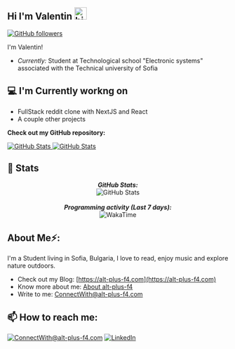 ## Hi I'm Valentin <img src="https://user-images.githubusercontent.com/1303154/88677602-1635ba80-d120-11ea-84d8-d263ba5fc3c0.gif" width="28px" height="28px" alt="hi">

[![GitHub followers](https://img.shields.io/github/followers/alt-plus-f4.svg?style=social&label=Follow)](https://github.com/alt-plus-f4?tab=followers)

I'm Valentin! 
- <i>Currently:</i> Student at Technological school "Electronic systems" associated with the Technical university of Sofia

<h2>💻 I'm Currently workng on</h2>

- FullStack reddit clone with NextJS and React
- A couple other projects


__Check out my GitHub repository:__

<div>
  <p>
    <a href="https://github.com/alt-plus-f4/PyCalendly">
      <img src="https://github-readme-stats.vercel.app/api/pin/?username=alt-plus-f4&repo=PyCalendly" alt="GitHub Stats" />
    </a>
    <a href="https://github.com/alt-plus-f4/CloudOrg-Simulator">
      <img src="https://github-readme-stats.vercel.app/api/pin/?username=alt-plus-f4&repo=CloudOrg-Simulator" alt="GitHub Stats" />
    </a>
  </p>
</div>

<h2>👀 Stats</h2>

<div>
<!--   <p align="center">
    <b><em>Now listening to:</em></b> <br/>
    <img src="https://spotify-github-profile.vercel.app/api/view?uid=lakshmanan.meiyappan&cover_image=true&theme=novatorem" alt="Now Listenting to" />
  </p> -->
  
  <p align="center">
  <b><em>GitHub Stats:</em></b> <br/>
    <img src="https://github-readme-streak-stats.herokuapp.com/?user=alt-plus-f4" alt="GitHub Stats" /> <br/><br/>
  <b><em>Programming activity (Last 7 days):</em></b> <br/>
    <img src="https://github-readme-stats.vercel.app/api/wakatime?username=alt-plus-f4" alt="WakaTime" />
  </p>
</div>

<h2> About Me⚡:</h2>

I'm a Student living in Sofia, Bulgaria, I love to read, enjoy music and explore nature outdoors.
 
- Check out my Blog: [https://alt-plus-f4.com](https://alt-plus-f4.com)
- Know more about me: [About alt-plus-f4](https://alt-plus-f4.com/pages/about)
- Write to me: [ConnectWith@alt-plus-f4.com](mailto:ConnectWith@alt-plus-f4.com)

<h2>📫 How to reach me:</h2>

<a href="mailto:ConnectWith@alt-plus-f4.com">![ConnectWith@alt-plus-f4.com](https://img.shields.io/badge/Gmail-D14836?style=for-the-badge&logo=gmail&logoColor=white)</a> <a href="https://www.linkedin.com/in/lakshmanan-meiyappan/">![LinkedIn](https://img.shields.io/badge/LinkedIn-0077B5?style=for-the-badge&logo=linkedin&logoColor=white)</a>
